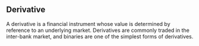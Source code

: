 ## Derivative

A derivative is a financial instrument whose value is determined by reference to an underlying market. Derivatives are commonly traded in the inter-bank market, and binaries are one of the simplest forms of derivatives.
